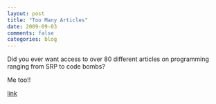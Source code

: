 ```yaml
---
layout: post
title: "Too Many Articles"
date: 2009-09-03
comments: false
categories: blog
---
```


Did you ever want access to over 80 different articles on programming ranging from SRP to code bombs?

Me too!!

[link](http://programmer.97things.oreilly.com/wiki/index.php/Edited_Contributions)
